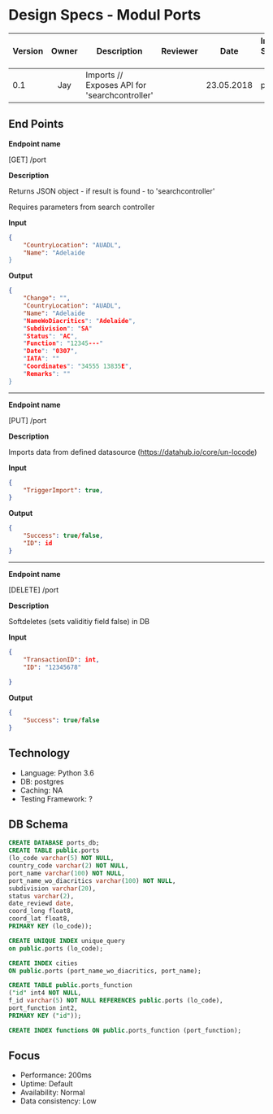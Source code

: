 # Design Specs - Modul Ports
| Version       | Owner         | Description   | Reviewer  | Date  |  Internal Service name  | 
| -             | :-:           | -             | -         | -     | -         | 
| 0.1           | Jay           |  Imports // Exposes API for 'searchcontroller'             |           |    23.05.2018   |ports   |

## End Points

**Endpoint name**

[GET] /port 

**Description**

Returns JSON object - if result is found - to 'searchcontroller'

Requires parameters from search controller

**Input**
```JSON
{
    "CountryLocation": "AUADL",
    "Name": "Adelaide
}
  ```
  
**Output**
```JSON
{
    "Change": "",
    "CountryLocation": "AUADL",
    "Name": "Adelaide
    "NameWoDiacritics": "Adelaide",
    "Subdivision": "SA"
    "Status": "AC",
    "Function": "12345---"
    "Date": "0307",
    "IATA": ""
    "Coordinates": "34555 13835E",
    "Remarks": ""
}
  ```
________________________________________

**Endpoint name**
  
[PUT] /port 

**Description**

Imports data from defined datasource (https://datahub.io/core/un-locode)

**Input**

```JSON
{
    "TriggerImport": true,
}
  ```
**Output**

```JSON
{
    "Success": true/false,
    "ID": id
}
  ```
________________________________________

**Endpoint name**
  
[DELETE] /port 

**Description**

Softdeletes (sets validitiy field false) in DB 

**Input**

```JSON
{
    "TransactionID": int,
    "ID": "12345678"
   
}
  ```
**Output**

```JSON
{
    "Success": true/false
}
  ```
## Technology

* Language: Python 3.6
* DB: postgres
* Caching: NA
* Testing Framework: ?

## DB Schema 
```SQL
CREATE DATABASE ports_db;
CREATE TABLE public.ports
(lo_code varchar(5) NOT NULL,
country_code varchar(2) NOT NULL,
port_name varchar(100) NOT NULL,
port_name_wo_diacritics varchar(100) NOT NULL,
subdivision varchar(20),
status varchar(2),
date_reviewd date,
coord_long float8,
coord_lat float8,
PRIMARY KEY (lo_code));

CREATE UNIQUE INDEX unique_query
on public.ports (lo_code);

CREATE INDEX cities
ON public.ports (port_name_wo_diacritics, port_name);

CREATE TABLE public.ports_function
("id" int4 NOT NULL,
f_id varchar(5) NOT NULL REFERENCES public.ports (lo_code),
port_function int2,
PRIMARY KEY ("id"));

CREATE INDEX functions ON public.ports_function (port_function);
```
## Focus
* Performance: 200ms
* Uptime: Default
* Availability: Normal
* Data consistency: Low


